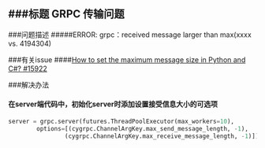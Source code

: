 ###标题
GRPC 传输问题
---
###问题描述
#####ERROR: grpc：received message larger than max(xxxx vs. 4194304)

###有关issue
####[How to set the maximum message size in Python and C#? #15922](https://github.com/grpc/grpc/issues/15922)

###解决办法
#### 在server端代码中，初始化server时添加设置接受信息大小的可选项
```python
server = grpc.server(futures.ThreadPoolExecutor(max_workers=10), 
        options=[(cygrpc.ChannelArgKey.max_send_message_length, -1),
                (cygrpc.ChannelArgKey.max_receive_message_length, -1)])
```